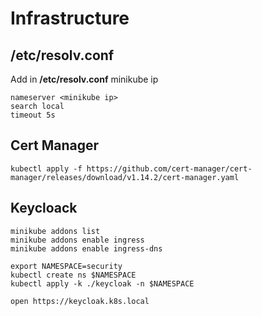 # Infrastructure

## /etc/resolv.conf

Add in **/etc/resolv.conf** minikube ip

```shell
nameserver <minikube ip>
search local
timeout 5s
```

## Cert Manager

```
kubectl apply -f https://github.com/cert-manager/cert-manager/releases/download/v1.14.2/cert-manager.yaml
```

## Keycloack 

```shell
minikube addons list
minikube addons enable ingress
minikube addons enable ingress-dns

export NAMESPACE=security
kubectl create ns $NAMESPACE
kubectl apply -k ./keycloak -n $NAMESPACE
```


```shell
open https://keycloak.k8s.local
```